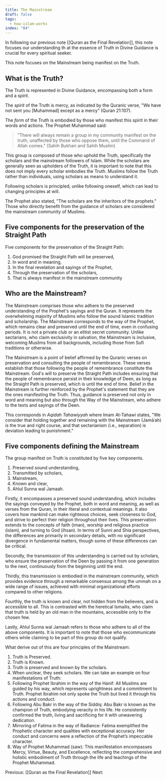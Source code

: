 ```yaml
---
title: The Mainstream
draft: false
tags:
  - how-islam-works
index: "04"
---
```

In following our previous note [[Quran as the Final Revelation]], this note focuses our understanding th at the essence of Truth in Divine Guidance is crucial for every spiritual seeker.

This note focuses on the Mainstream being manifest on the Truth.
## What is the Truth?
The Truth is represented in Divine Guidance, encompassing both a form and a spirit. 

The *spirit* of the Truth is mercy, as indicated by the Quranic verse, "We have not sent you [Muhammad] except as a mercy" (Quran 21:107). 

The *form* of the Truth is embodied by those who manifest this spirit in their words and actions. The Prophet Muhammad said: 

> "There will always remain a group in my community manifest on the truth, unaffected by those who oppose them, until the Command of Allah comes." (Sahih Bukhari and Sahih Muslim) 

This group is composed of those who uphold the Truth, specifically the scholars and the mainstream followers of Islam. While the scholars are generally seen as upholders of the Truth, it is important to note that this does not imply every scholar embodies the Truth. Muslims follow the Truth rather than individuals, using scholars as means to understand it. 

Following scholars is principled, unlike following oneself, which can lead to changing principles at will. 

The Prophet also stated, "The scholars are the inheritors of the prophets." Those who directly benefit from the guidance of scholars are considered the mainstream community of Muslims.
## Five components for the preservation of the Straight Path
Five components for the preservation of the Straight Path:
1. God promised the Straight Path will be preserved,
2. In word and in meaning, 
3. In the final revelation and sayings of the Prophet, 
4. Through the preservation of the scholars, 
5. That is always manifest in the mainstream community
## Who are the Mainstream?
The Mainstream comprises those who adhere to the preserved understanding of the Prophet's sayings and the Quran. It represents the overwhelming majority of Muslims who follow the sound Islamic tradition and scholarship. The Mainstream corresponds to the way of the Prophet, which remains clear and preserved until the end of time, even in confusing periods. It is not a private club or an elitist secret community. Unlike sectarians, who claim exclusivity in salvation, the Mainstream is inclusive, welcoming Muslims from all backgrounds, including those from Sufi traditions or otherwise.

The Mainstream is a point of belief affirmed by the Quranic verses on preservation and consulting the people of remembrance. These verses establish that those following the people of remembrance constitute the Mainstream. God's will to preserve the Straight Path includes ensuring that the people of remembrance persist in their knowledge of Deen, as long as the Straight Path is preserved, which is until the end of time. Belief in the Mainstream is further reinforced by the Prophet's statement that they are the ones manifesting the Truth. Thus, guidance is preserved not only in word and meaning but also through the Way of the Mainstream, who adhere to the texts and sayings of the Deen.

This corresponds in *Aqidah Tahawiyyah* where Imam At-Tahawi states, "We consider that holding together and remaining with the Mainstream (Jamāʿah) is the true and right course, and that sectarianism (i.e., separation) is deviation leading to punishment." 
## Five components defining the Mainstream
The group manifest on Truth is constituted by five key components. 
1. Preserved sound understanding,
2. Transmitted by scholars,
3. Mainstream,
4. Known and clear,
5. Ahlul Sunna wal Jamaah.

Firstly, it encompasses a preserved sound understanding, which includes the sayings conveyed by the Prophet, both in word and meaning, as well as verses from the Quran, in their literal and contextual meanings. It also covers how mankind can make righteous choices, seek closeness to God, and strive to perfect their religion throughout their lives. This preservation extends to the concepts of faith (iman), worship and religious practice (islam), and turning to God (ihsan). In terms of Sunni and Shia perspectives, the differences are primarily in secondary details, with no significant divergence in fundamental matters, though some of these differences can be critical. 

Secondly, the transmission of this understanding is carried out by scholars, who ensure the preservation of the Deen by passing it from one generation to the next, continuously from the beginning until the end. 

Thirdly, this transmission is embodied in the mainstream community, which provides evidence through a remarkable consensus among the ummah on a wide range of issues, achieved with minimal organizational efforts compared to other religions. 

Fourthly, the truth is known and clear, not hidden from the believers, and is accessible to all. This is contrasted with the heretical Ismailis, who claim that truth is held by an old man in the mountains, accessible only to the chosen few.

Lastly, Ahlul Sunna wal Jamaah refers to those who adhere to all of the above components. It is important to note that those who excommunicate others while claiming to be part of this group do not qualify. 

What derive out of this are four principles of the Mainstream:
1. Truth is Preserved.
2. Truth is Known.
3. Truth is preserved and known by the scholars.
4. When unclear, they seek scholars.
We can take an example on four manifestations of Truth:
1. Following Prophet Ibrahim in the way of the Hanif: All Muslims are guided by his way, which represents uprightness and a commitment to Truth. Prophet Ibrahim not only spoke the Truth but lived it through his actions and conduct.
2. Following Abu Bakr in the way of the Siddiq: Abu Bakr is known as the champion of Truth, embodying veracity in his life. He consistently confirmed the truth, living and sacrificing for it with unwavering dedication.
3. Mirroring of Fatima in the way of Radiance: Fatima exemplified the Prophetic character and qualities with exceptional accuracy. Her conduct and concerns were a reflection of the Prophet’s impeccable character.
4. Way of Prophet Muhammad (saw): This manifestation encompasses Mercy, Virtue, Beauty, and Excellence, reflecting the comprehensive and holistic embodiment of Truth through the life and teachings of the Prophet Muhammad.

Previous: [[Quran as the Final Revelation]]
Next: